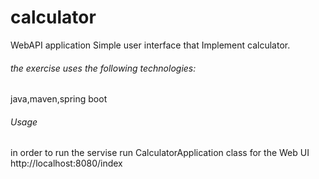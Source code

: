 # calculator
WebAPI application Simple user interface  that Implement calculator.
<h6>the exercise uses the following technologies:</h6>
java,maven,spring boot
<h6>Usage</h6>
in order to run the servise run CalculatorApplication class for the Web UI http://localhost:8080/index 
